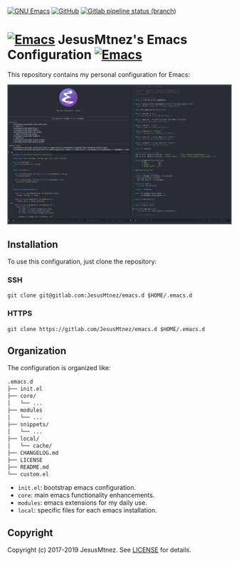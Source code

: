 [comment]: # (Start Badges)

[![GNU Emacs](https://img.shields.io/badge/GNU%20Emacs-26.3-blue.svg)](https://www.gnu.org/software/emacs/) [![GitHub](https://img.shields.io/github/license/JesusMtnez/emacs.d.svg)](/LICENSE) [![Gitlab pipeline status (branch)](https://img.shields.io/gitlab/pipeline/JesusMtnez/emacs.d/master.svg)](https://gitlab.com/JesusMtnez/emacs.d/pipelines)

[comment]: # (End Badges)

# [![Emacs](http://i.imgur.com/TANBZR2.png)]() JesusMtnez's Emacs Configuration [![Emacs](http://i.imgur.com/TANBZR2.png)]()

This repository contains my personal configuration for Emacs:

[![Emacs Preview](/assets/2019-01-25.png)](/assets/2019-01-25.png)

## Installation ##

To use this configuration, just clone the repository:

### SSH ###

```shell
git clone git@gitlab.com:JesusMtnez/emacs.d $HOME/.emacs.d
```

### HTTPS ###

```shell
git clone https://gitlab.com/JesusMtnez/emacs.d $HOME/.emacs.d
```

## Organization

The configuration is organized like:

```
.emacs.d
├── init.el
├── core/
│   └── ...
├── modules
│   └── ...
├── snippets/
│   └── ...
├── local/
│   └── cache/
├── CHANGELOG.md
├── LICENSE
├── README.md
└── custom.el
```

- `init.el`: bootstrap emacs configuration.
- `core`: main emacs functionality enhancements.
- `modules`: emacs extensions for my daily use.
- `local`: specific files for each  emacs installation.

## Copyright

Copyright (c) 2017-2019 JesusMtnez. See [LICENSE](/LICENSE) for details.
